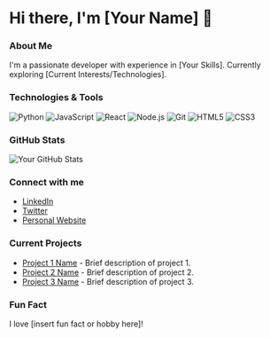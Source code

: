 # Hi there, I'm [Your Name] 👋

### About Me
I'm a passionate developer with experience in [Your Skills]. Currently exploring [Current Interests/Technologies].

### Technologies & Tools
![Python](https://img.shields.io/badge/Python-3776AB?style=flat&logo=python&logoColor=white)
![JavaScript](https://img.shields.io/badge/JavaScript-F7DF1E?style=flat&logo=javascript&logoColor=black)
![React](https://img.shields.io/badge/React-61DAFB?style=flat&logo=react&logoColor=black)
![Node.js](https://img.shields.io/badge/Node.js-339933?style=flat&logo=nodedotjs&logoColor=white)
![Git](https://img.shields.io/badge/Git-F05032?style=flat&logo=git&logoColor=white)
![HTML5](https://img.shields.io/badge/HTML5-E34F26?style=flat&logo=html5&logoColor=white)
![CSS3](https://img.shields.io/badge/CSS3-1572B6?style=flat&logo=css3&logoColor=white)

### GitHub Stats
![Your GitHub Stats](https://github-readme-stats.vercel.app/api?username=YOUR_USERNAME&show_icons=true&theme=radical)

### Connect with me
- [LinkedIn](your-linkedin-url)
- [Twitter](your-twitter-url)
- [Personal Website](your-website-url)

### Current Projects
- [Project 1 Name](link-to-your-project-1) - Brief description of project 1.
- [Project 2 Name](link-to-your-project-2) - Brief description of project 2.
- [Project 3 Name](link-to-your-project-3) - Brief description of project 3.

### Fun Fact
I love [insert fun fact or hobby here]!

